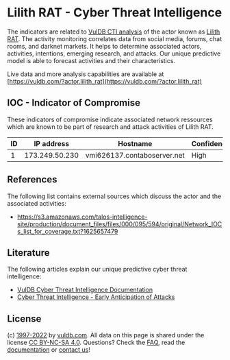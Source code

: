 # Lilith RAT - Cyber Threat Intelligence

The indicators are related to [VulDB CTI analysis](https://vuldb.com/?kb.cti) of the actor known as [Lilith RAT](https://vuldb.com/?actor.lilith_rat). The activity monitoring correlates data from social media, forums, chat rooms, and darknet markets. It helps to determine associated actors, activities, intentions, emerging research, and attacks. Our unique predictive model is able to forecast activities and their characteristics.

Live data and more analysis capabilities are available at [https://vuldb.com/?actor.lilith_rat](https://vuldb.com/?actor.lilith_rat)

## IOC - Indicator of Compromise

These indicators of compromise indicate associated network ressources which are known to be part of research and attack activities of Lilith RAT.

ID | IP address | Hostname | Confidence
-- | ---------- | -------- | ----------
1 | 173.249.50.230 | vmi626137.contaboserver.net | High

## References

The following list contains external sources which discuss the actor and the associated activities:

* https://s3.amazonaws.com/talos-intelligence-site/production/document_files/files/000/095/594/original/Network_IOCs_list_for_coverage.txt?1625657479

## Literature

The following articles explain our unique predictive cyber threat intelligence:

* [VulDB Cyber Threat Intelligence Documentation](https://vuldb.com/?kb.cti)
* [Cyber Threat Intelligence - Early Anticipation of Attacks](https://www.scip.ch/en/?labs.20201022)

## License

(c) [1997-2022](https://vuldb.com/?kb.changelog) by [vuldb.com](https://vuldb.com/?kb.about). All data on this page is shared under the license [CC BY-NC-SA 4.0](https://creativecommons.org/licenses/by-nc-sa/4.0/). Questions? Check the [FAQ](https://vuldb.com/?kb.faq), read the [documentation](https://vuldb.com/?kb) or [contact us](https://vuldb.com/?contact)!
